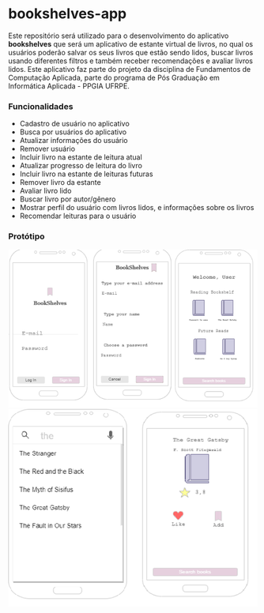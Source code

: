 # bookshelves-app

Este repositório será utilizado para o desenvolvimento do aplicativo **bookshelves** que será um aplicativo de
estante virtual de livros, no qual os usuários poderão salvar os seus livros que estão sendo lidos, buscar livros
usando diferentes filtros e também receber recomendações e avaliar livros lidos. Este aplicativo faz parte do projeto
da disciplina de Fundamentos de Computação Aplicada, parte do programa de Pós Graduação em Informática Aplicada - PPGIA 
UFRPE. 

### Funcionalidades
* Cadastro de usuário no aplicativo
* Busca por usuários do aplicativo
* Atualizar informações do usuário
* Remover usuário
* Incluir livro na estante de leitura atual
* Atualizar progresso de leitura do livro
* Incluir livro na estante de leituras futuras
* Remover livro da estante
* Avaliar livro lido
* Buscar livro por autor/gênero
* Mostrar perfil do usuário com livros lidos, e informações sobre os livros
* Recomendar leituras para o usuário

### Protótipo 


<img src="/prototype/row1.png">



<img src="/prototype/row2.png">


